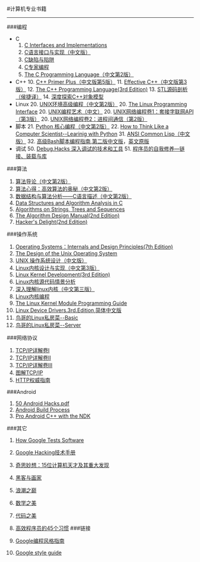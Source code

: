 #计算机专业书籍

******
###编程
- C
  1. [C Interfaces and Implementations](https://github.com/onestraw/ebook/blob/master/01_programming/C_Interfaces_and_Implementations__Techniques_for_Creating_Reusable_Software.pdf)
  2. [C语言接口与实现（中文版）](https://github.com/onestraw/ebook/blob/master/01_programming/C%E8%AF%AD%E8%A8%80%E6%8E%A5%E5%8F%A3%E4%B8%8E%E5%AE%9E%E7%8E%B0.pdf)
  3. [C缺陷与陷阱](https://github.com/onestraw/ebook/blob/master/01_programming/C%E9%99%B7%E9%98%B1%E4%B8%8E%E7%BC%BA%E9%99%B7.pdf)
  4. [C专家编程](https://github.com/onestraw/ebook/blob/master/01_programming/C%E4%B8%93%E5%AE%B6%E7%BC%96%E7%A8%8B.pdf)
  5. [The C Programming Language（中文第2版）](https://github.com/onestraw/ebook/blob/master/01_programming/The%20C%20Programming%20Language%EF%BC%88%E4%B8%AD%E6%96%87%E7%AC%AC2%E7%89%88%EF%BC%89.pdf)
- C++
  10. [C++ Primer Plus（中文版第5版）](https://github.com/onestraw/ebook/blob/master/01_programming/C%2B%2B.Primer.Plus%EF%BC%88%E4%B8%AD%E6%96%87%E7%89%88%E7%AC%AC5%E7%89%88%EF%BC%89.pdf)
  11. [Effective C++（中文版第3版）](https://github.com/onestraw/ebook/blob/master/01_programming/Effective%20C%2B%2B%EF%BC%88%E4%B8%AD%E6%96%87%E7%89%88%E7%AC%AC3%E7%89%88%EF%BC%89.pdf)
  12. [The C++ Programming Language(3rd Edition)](https://github.com/onestraw/ebook/blob/master/01_programming/The%20C%2B%2B%20Programming%20Language.pdf)
  13. [STL源码剖析（侯捷译）](https://github.com/onestraw/ebook/blob/master/01_programming/STL%E6%BA%90%E7%A0%81%E5%89%96%E6%9E%90%EF%BC%88%E4%BE%AF%E6%8D%B7%E8%AF%91%EF%BC%89.pdf)
  14. [深度探索C++对象模型](https://github.com/onestraw/ebook/blob/master/01_programming/%E6%B7%B1%E5%BA%A6%E6%8E%A2%E7%B4%A2C%2B%2B%E5%AF%B9%E8%B1%A1%E6%A8%A1%E5%9E%8B.pdf)
- Linux
  20. [UNIX环境高级编程（中文第2版）](https://github.com/onestraw/ebook/blob/master/01_programming/UNIX%E7%8E%AF%E5%A2%83%E9%AB%98%E7%BA%A7%E7%BC%96%E7%A8%8B%EF%BC%88%E4%B8%AD%E6%96%87%E7%AC%AC2%E7%89%88%EF%BC%89.pdf)
  20. [The Linux Programming Interface](https://github.com/onestraw/ebook/blob/master/01_programming/The%20Linux%20Programming%20Interface.pdf)
  20. [UNIX编程艺术（中文）](https://github.com/onestraw/ebook/blob/master/01_programming/UNIX%E7%BC%96%E7%A8%8B%E8%89%BA%E6%9C%AF%EF%BC%88%E4%B8%AD%E6%96%87%EF%BC%89.pdf)
  20. [UNIX网络编程卷1：套接字联网API（第3版）](https://github.com/onestraw/ebook/blob/master/01_programming/UNIX%E7%BD%91%E7%BB%9C%E7%BC%96%E7%A8%8B%E5%8D%B71%EF%BC%9A%E5%A5%97%E6%8E%A5%E5%AD%97%E8%81%94%E7%BD%91API%EF%BC%88%E7%AC%AC3%E7%89%88%EF%BC%89.pdf)
  20. [UNIX网络编程卷2：进程间通信（第2版）](https://github.com/onestraw/ebook/blob/master/01_programming/UNIX%E7%BD%91%E7%BB%9C%E7%BC%96%E7%A8%8B%E5%8D%B72%EF%BC%9A%E8%BF%9B%E7%A8%8B%E9%97%B4%E9%80%9A%E4%BF%A1%EF%BC%88%E7%AC%AC2%E7%89%88%EF%BC%89.pdf)
- 脚本
  21. [Python 核心编程（中文第2版）](https://github.com/onestraw/ebook/blob/master/01_programming/Python%E6%A0%B8%E5%BF%83%E7%BC%96%E7%A8%8B.pdf)
  22. [How to Think Like a Computer Scientist--Learinig with Python](https://github.com/onestraw/ebook/blob/master/01_programming/How%20to%20Think%20Like%20a%20Computer%20Scientist--Learinig%20with%20Python.pdf)
  31. [ANSI Common Lisp（中文版）](https://github.com/onestraw/ebook/blob/master/01_programming/ANSI%20Common%20Lisp%20%E4%B8%AD%E6%96%87%E7%BF%BB%E8%AF%91%E7%89%88.pdf)
  32. [高级Bash脚本编程指南](https://github.com/onestraw/ebook/blob/master/01_programming/%E9%AB%98%E7%BA%A7Bash%E8%84%9A%E6%9C%AC%E7%BC%96%E7%A8%8B%E6%8C%87%E5%8D%97.pdf),[第二版中文版](http://teliute.org/linux/abs-3.9.1/)，[英文原版](http://tldp.org/LDP/abs/html/)
- 调试
  50. [Debug.Hacks 深入调试的技术和工具](https://github.com/onestraw/ebook/blob/master/01_programming/Debug.Hacks%20%E6%B7%B1%E5%85%A5%E8%B0%83%E8%AF%95%E7%9A%84%E6%8A%80%E6%9C%AF%E5%92%8C%E5%B7%A5%E5%85%B7.pdf)
  51. [程序员的自我修养—链接、装载与库](https://github.com/onestraw/ebook/blob/master/01_programming/%E7%A8%8B%E5%BA%8F%E5%91%98%E7%9A%84%E8%87%AA%E6%88%91%E4%BF%AE%E5%85%BB%E2%80%94%E9%93%BE%E6%8E%A5%E3%80%81%E8%A3%85%E8%BD%BD%E4%B8%8E%E5%BA%93.pdf)

###算法

1. [算法导论（中文第2版）](https://github.com/onestraw/ebook/blob/master/02_algorithm/%E7%AE%97%E6%B3%95%E5%AF%BC%E8%AE%BA%EF%BC%88%E4%B8%AD%E6%96%87%E7%AC%AC2%E7%89%88%EF%BC%89.pdf)
2. [算法心得：高效算法的奥秘（中文第2版）](https://github.com/onestraw/ebook/blob/master/02_algorithm/%E7%AE%97%E6%B3%95%E5%BF%83%E5%BE%97%EF%BC%9A%E9%AB%98%E6%95%88%E7%AE%97%E6%B3%95%E7%9A%84%E5%A5%A5%E7%A7%98%EF%BC%88%E4%B8%AD%E6%96%87%E7%AC%AC2%E7%89%88%EF%BC%89.pdf)
3. [数据结构与算法分析——C语言描述（中文第2版）](https://github.com/onestraw/ebook/blob/master/02_algorithm/%E6%95%B0%E6%8D%AE%E7%BB%93%E6%9E%84%E4%B8%8E%E7%AE%97%E6%B3%95%E5%88%86%E6%9E%90%E2%80%94C%E8%AF%AD%E8%A8%80%E6%8F%8F%E8%BF%B0%EF%BC%88%E4%B8%AD%E6%96%87%E7%AC%AC2%E7%89%88%EF%BC%89.pdf)
4. [Data Structures and Algorithm Analysis in C](https://github.com/onestraw/ebook/blob/master/02_algorithm/Data_Structures_and_Algorithm_Analysis_in_C.pdf)
5. [Algorithms on Strings, Trees and Sequences](https://github.com/onestraw/ebook/blob/master/02_algorithm/Algorithms_on_String_Trees_and_Sequences-libre.pdf)
6. [The Algorithm Design Manual(2nd Edition)](https://github.com/onestraw/ebook/blob/master/02_algorithm/The%20Algorithm%20Design%20Manual.pdf)
7. [Hacker's Delight(2nd Edition)](https://github.com/onestraw/ebook/blob/master/02_algorithm/Hacker%27s%20Delight%202nd%20Edition.pdf)

###操作系统

1. [Operating Systems：Internals and Design Principles(7th Edition)](https://github.com/onestraw/ebook/blob/master/03_operating_system/Operating%20Systems%20-%20Internals%20and%20Design%20Principles%207th.pdf)
2. [The Design of the Unix Operating System](https://github.com/onestraw/ebook/blob/master/03_operating_system/the_design_of_the_unix_operating_system.pdf)
3. [UNIX 操作系统设计（中文版）](https://github.com/onestraw/ebook/blob/master/03_operating_system/UNIX%E6%93%8D%E4%BD%9C%E7%B3%BB%E7%BB%9F%E8%AE%BE%E8%AE%A1.pdf)
4. [Linux内核设计与实现（中文第3版）](https://github.com/onestraw/ebook/blob/master/03_operating_system/Linux%E5%86%85%E6%A0%B8%E8%AE%BE%E8%AE%A1%E4%B8%8E%E5%AE%9E%E7%8E%B0%EF%BC%88%E4%B8%AD%E6%96%87%E7%AC%AC%E4%B8%89%E7%89%88%EF%BC%89.pdf)
5. [Linux Kernel Development(3rd Edition)](https://github.com/onestraw/ebook/blob/master/03_operating_system/Linux.Kernel.Development.3rd.Edition.pdf)
6. [Linux内核源代码情景分析](https://github.com/onestraw/ebook/blob/master/03_operating_system/Linux%E5%86%85%E6%A0%B8%E6%BA%90%E4%BB%A3%E7%A0%81%E6%83%85%E6%99%AF%E5%88%86%E6%9E%90.pdf)
7. [深入理解linux内核（中文第三版）](https://github.com/onestraw/ebook/blob/master/03_operating_system/%E6%B7%B1%E5%85%A5%E7%90%86%E8%A7%A3linux%E5%86%85%E6%A0%B8%EF%BC%88%E4%B8%AD%E6%96%87%E7%AC%AC%E4%B8%89%E7%89%88%EF%BC%89.pdf)
8. [Linux内核编程](https://github.com/onestraw/ebook/blob/master/03_operating_system/Linux%E5%86%85%E6%A0%B8%E7%BC%96%E7%A8%8B.pdf)
9. [The Linux Kernel Module Programming Guide](https://github.com/onestraw/ebook/blob/master/03_operating_system/The%20Linux%20Kernel%20Module%20Programming%20Guide.pdf)
10. [Linux Device Drivers.3rd.Edition](https://github.com/onestraw/ebook/blob/master/03_operating_system/Linux.Kernel.Development.3rd.Edition.pdf),[简体中文版](http://oss.org.cn/kernel-book/ldd3/)[](https://books.google.co.jp/books?id=0ymdsOBDDbEC&pg=PP22&dq=linux+%E9%A9%B1%E5%8A%A8%E7%A8%8B%E5%BC%8F&hl=zh-CN&sa=X&ved=0ahUKEwiBiOSXlarPAhVDipQKHYZaDqgQ6AEIHjAA)
11. [鸟哥的Linux私房菜--Basic](http://vbird.dic.ksu.edu.tw/linux_basic/linux_basic.php)
12. [鸟哥的Linux私房菜--Server](http://vbird.dic.ksu.edu.tw/linux_server/)

###网络协议
1. [TCP/IP详解卷I](https://github.com/onestraw/ebook/blob/master/04_network/TCP-IP%E8%AF%A6%E8%A7%A3%E5%8D%B7I.pdf)
2. [TCP/IP详解卷II](https://github.com/onestraw/ebook/blob/master/04_network/TCP-IP%E8%AF%A6%E8%A7%A3%E5%8D%B7II.pdf)
3. [TCP/IP详解卷III](https://github.com/onestraw/ebook/blob/master/04_network/TCP-IP%E8%AF%A6%E8%A7%A3%E5%8D%B7III.pdf)
4. [图解TCP/IP](https://github.com/onestraw/ebook/blob/master/04_network/%E5%9B%BE%E8%A7%A3TCP_IP_%E7%AC%AC5%E7%89%88.pdf)
5. [HTTP权威指南](https://github.com/onestraw/ebook/blob/master/04_network/HTTP%E6%9D%83%E5%A8%81%E6%8C%87%E5%8D%97.pdf)

###Android
1. [50 Android Hacks.pdf](https://github.com/AndreaHBJi/ebook/blob/master/05_android/50%20Android%20Hacks.pdf)
2. [Android Build Process](https://github.com/AndreaHBJi/ebook/blob/master/05_android/Android%20Build%20Process.svg)
3. [Pro Android C++ with the NDK](https://github.com/AndreaHBJi/ebook/blob/master/05_android/Pro%20Android%20C%2B%2B%20with%20the%20NDK.pdf)

###其它
1. [How Google Tests Software](https://github.com/onestraw/ebook/blob/master/09_other/How-Google-Tests-Software.pdf)
2. [Google Hacking技术手册](https://github.com/onestraw/ebook/blob/master/09_other/Google%20Hacking%E6%8A%80%E6%9C%AF%E6%89%8B%E5%86%8C.pdf)
3. [奇思妙想：15位计算机天才及其重大发现](https://github.com/onestraw/ebook/blob/master/09_other/%E5%A5%87%E6%80%9D%E5%A6%99%E6%83%B3%EF%BC%9A15%E4%BD%8D%E8%AE%A1%E7%AE%97%E6%9C%BA%E5%A4%A9%E6%89%8D%E5%8F%8A%E5%85%B6%E9%87%8D%E5%A4%A7%E5%8F%91%E7%8E%B0.pdf)
4. [黑客与画家](https://github.com/onestraw/ebook/blob/master/09_other/%E9%BB%91%E5%AE%A2%E4%B8%8E%E7%94%BB%E5%AE%B6.pdf)
5. [浪潮之巅](https://github.com/onestraw/ebook/blob/master/09_other/%E6%B5%AA%E6%BD%AE%E4%B9%8B%E5%B7%85.pdf)
6. [数学之美](https://github.com/onestraw/ebook/blob/master/09_other/%E6%95%B0%E5%AD%A6%E4%B9%8B%E7%BE%8E.pdf)
7. [代码之美](https://github.com/onestraw/ebook/blob/master/09_other/%E4%BB%A3%E7%A0%81%E4%B9%8B%E7%BE%8EBeautiful%20Code.pdf)
8. [高效程序员的45个习惯](https://github.com/onestraw/ebook/blob/master/09_other/%E9%AB%98%E6%95%88%E7%A8%8B%E5%BA%8F%E5%91%98%E7%9A%8445%E4%B8%AA%E4%B9%A0%E6%83%AF.pdf)
###链接

1. [Google编程风格指南](https://github.com/zh-google-styleguide/zh-google-styleguide)
2. [Google style guide](http://code.google.com/p/google-styleguide/)
